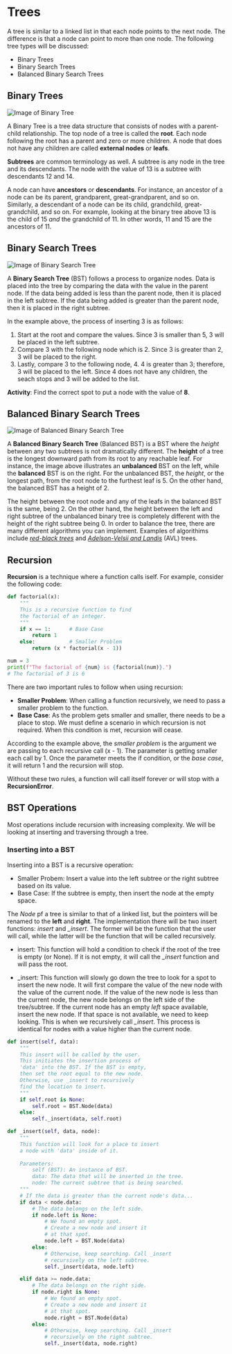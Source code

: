 # Trees

A tree is similar to a linked list in that each node points to the next node. The difference is that a node can point to more than one node. The following tree types will be discussed:
- Binary Trees
- Binary Search Trees
- Balanced Binary Search Trees

## Binary Trees
![Image of Binary Tree](images/binary-tree-illustration.png)

A Binary Tree is a tree data structure that consists of nodes with a parent-child relationship. The top node of a tree is called the **root**. Each node following the root has a parent and zero or more children. A node that does not have any children are called **external nodes** or **leafs**.

**Subtrees** are common terminology as well. A subtree is any node in the tree and its descendants. The node with the value of 13 is a subtree with descendants 12 and 14.

A node can have **ancestors** or **descendants**. For instance, an ancestor of a node can be its parent, grandparent, great-grandparent, and so on. Similarly, a descendant of a node can be its child, grandchild, great-grandchild, and so on. For example, looking at the binary tree above 13 is the child of 15 *and* the grandchild of 11. In other words, 11 and 15 are the ancestors of 11.

## Binary Search Trees
![Image of Binary Search Tree](images/binary-search-tree-illustration.jpg)

A **Binary Search Tree** (BST) follows a process to organize nodes. Data is placed into the tree by comparing the data with the value in the parent node. If the data being added is less than the parent node, then it is placed in the left subtree. If the data being added is greater than the parent node, then it is placed in the right subtree. 

In the example above, the process of inserting 3 is as follows:
1. Start at the root and compare the values. Since 3 is smaller than 5, 3 will be placed in the left subtree.
2. Compare 3 with the following node which is 2. Since 3 is greater than 2, 3 will be placed to the right.
3. Lastly, compare 3 to the following node, 4. 4 is greater than 3; therefore, 3 will be placed to the left. Since 4 does not have any children, the seach stops and 3 will be added to the list.

**Activity**: Find the correct spot to put a node with the value of **8**.

## Balanced Binary Search Trees
![Image of Balanced Binary Search Tree](images/balanced-tree-illustration.png)

A **Balanced Binary Search Tree** (Balanced BST) is a BST where the *height* between any two subtrees is not dramatically different. The **height** of a tree is the longest downward path from its root to any reachable leaf. For instance, the image above illustrates an **unbalanced** BST on the left, while the **balanced** BST is on the right. For the unbalanced BST, the *height*, or the longest path, from the root node to the furthest leaf is 5. On the other hand, the balanced BST has a height of 2. 

The height between the root node and any of the leafs in the balanced BST is the same, being 2. On the other hand, the height between the left and right subtree of the unbalanced binary tree is completely different with the height of the right subtree being 0. In order to balance the tree, there are many different algorithms you can implement. Examples of algorithims include *[red-black trees](https://www.topcoder.com/thrive/articles/An%20Introduction%20to%20Binary%20Search%20and%20Red-Black%20Trees)* and *[Adelson-Velsii and Landis](https://www.tutorialspoint.com/data_structures_algorithms/avl_tree_algorithm.htm)* (AVL) trees.

## Recursion
**Recursion** is a technique where a function calls iself. For example, consider the following code:

```python
def factorial(x):
    """
    This is a recursive function to find 
    the factorial of an integer.
    """
    if x == 1:      # Base Case 
        return 1
    else:           # Smaller Problem
        return (x * factorial(x - 1))

num = 3
print(f"The factorial of {num} is {factorial(num)}.")
# The factorial of 3 is 6
```
There are two important rules to follow when using recursion:

- **Smaller Problem**: When calling a function recursively, we need to pass a smaller problem to the function.
- **Base Case**: As the problem gets smaller and smaller, there needs to be a place to stop. We must define a scenario in which recursion is not required. When this condition is met, recursion will cease. 

According to the example above, the *smaller problem* is the argument we are passing to each recursive call (x - 1). The parameter is getting smaller each call by 1. Once the parameter meets the if condition, or the *base case*, it will return 1 and the recursion will stop. 

Without these two rules, a function will call itself forever or will stop with a **RecursionError**. 

## BST Operations
Most operations include recursion with increasing complexity. We will be looking at inserting and traversing through a tree.

### Inserting into a BST
Inserting into a BST is a recursive operation:

- Smaller Probem: Insert a value into the left subtree or the right subtree based on its value.
- Base Case: If the subtree is empty, then insert the node at the empty space.

The *Node* pf a tree is similar to that of a linked list, but the pointers will be renamed to the **left** and **right**.
The implementation there will be two insert functions: *insert* and *_insert*. The former will be the function that the user will call, while the latter will be the function that will be called recursively.

- insert: This function will hold a condition to check if the root of the tree is empty (or None). If it is not empty, it will call the *_insert* function and will pass the root.

- _insert: This function will slowly go down the tree to look for a spot to insert the new node. It will first compare the value of the new node with the value of the current node. If the value of the new node is less than the current node, the new node belongs on the left side of the tree/subtree. If the current node has an empty *left* space available, insert the new node. If that space is not available, we need to keep looking. This is when we recursively call *_insert*. This process is identical for nodes with a value higher than the current node.

```python
def insert(self, data):
    """
    This insert will be called by the user. 
    This initiates the insertion process of 
    'data' into the BST. If the BST is empty, 
    then set the root equal to the new node. 
    Otherwise, use _insert to recursively 
    find the location to insert.
    """
    if self.root is None:
        self.root = BST.Node(data)
    else:
        self._insert(data, self.root)

def _insert(self, data, node):
    """
    This function will look for a place to insert 
    a node with 'data' inside of it.
    
    Parameters:
        self (BST): An instance of BST.
        data: The data that will be inserted in the tree.
        node: The current subtree that is being searched.
    """
    # If the data is greater than the current node's data...
    if data < node.data:
        # The data belongs on the left side.
        if node.left is None:
            # We found an empty spot.
            # Create a new node and insert it
            # at that spot.
            node.left = BST.Node(data)
        else:
            # Otherwise, keep searching. Call _insert 
            # recursively on the left subtree.
            self._insert(data, node.left)

    elif data >= node.data:
        # The data belongs on the right side.
        if node.right is None:
            # We found an empty spot.
            # Create a new node and insert it
            # at that spot.
            node.right = BST.Node(data)
        else:
            # Otherwise, keep searching. Call _insert
            # recursively on the right subtree.
            self._insert(data, node.right)
```





